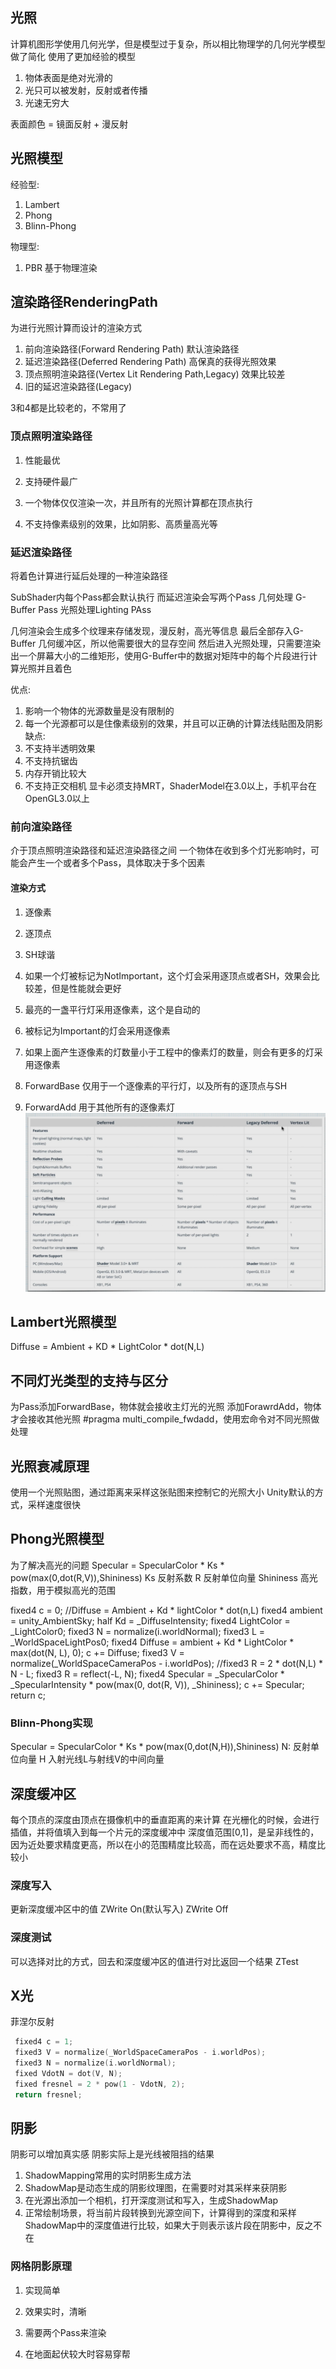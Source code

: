 ## 光照
计算机图形学使用几何光学，但是模型过于复杂，所以相比物理学的几何光学模型做了简化
使用了更加经验的模型
1. 物体表面是绝对光滑的
2. 光只可以被发射，反射或者传播
3. 光速无穷大

表面颜色 = 镜面反射 + 漫反射

## 光照模型

经验型:
1. Lambert
2. Phong
3. Blinn-Phong

物理型:
1. PBR 基于物理渲染


## 渲染路径RenderingPath
为进行光照计算而设计的渲染方式

1. 前向渲染路径(Forward Rendering Path) 默认渲染路径
2. 延迟渲染路径(Deferred Rendering Path)
   高保真的获得光照效果
3. 顶点照明渲染路径(Vertex Lit Rendering Path,Legacy) 
   效果比较差
4. 旧的延迟渲染路径(Legacy)

3和4都是比较老的，不常用了

### 顶点照明渲染路径
1. 性能最优
2. 支持硬件最广
3. 一个物体仅仅渲染一次，并且所有的光照计算都在顶点执行

1. 不支持像素级别的效果，比如阴影、高质量高光等


### 延迟渲染路径
将着色计算进行延后处理的一种渲染路径

SubShader内每个Pass都会默认执行
而延迟渲染会写两个Pass
几何处理 G-Buffer Pass
光照处理Lighting PAss

几何渲染会生成多个纹理来存储发现，漫反射，高光等信息
最后全部存入G-Buffer 几何缓冲区，所以他需要很大的显存空间
然后进入光照处理，只需要渲染出一个屏幕大小的二维矩形，使用G-Buffer中的数据对矩阵中的每个片段进行计算光照并且着色

优点:
1. 影响一个物体的光源数量是没有限制的
2. 每一个光源都可以是住像素级别的效果，并且可以正确的计算法线贴图及阴影
缺点:
1. 不支持半透明效果
2. 不支持抗锯齿
3. 内存开销比较大
4. 不支持正交相机
显卡必须支持MRT，ShaderModel在3.0以上，手机平台在OpenGL3.0以上

### 前向渲染路径
介于顶点照明渲染路径和延迟渲染路径之间
一个物体在收到多个灯光影响时，可能会产生一个或者多个Pass，具体取决于多个因素
#### 渲染方式
1. 逐像素
2. 逐顶点
3. SH球谐 

1. 如果一个灯被标记为NotImportant，这个灯会采用逐顶点或者SH，效果会比较差，但是性能就会更好 
2. 最亮的一盏平行灯采用逐像素，这个是自动的
3. 被标记为Important的灯会采用逐像素
4. 如果上面产生逐像素的灯数量小于工程中的像素灯的数量，则会有更多的灯采用逐像素

1. ForwardBase 仅用于一个逐像素的平行灯，以及所有的逐顶点与SH
2. ForwardAdd 用于其他所有的逐像素灯
![alt text](image-28.png)

## Lambert光照模型
Diffuse = Ambient + KD * LightColor * dot(N,L)

## 不同灯光类型的支持与区分
为Pass添加ForwardBase，物体就会接收主灯光的光照
添加ForawrdAdd，物体才会接收其他光照
#pragma multi_compile_fwdadd，使用宏命令对不同光照做处理

## 光照衰减原理
使用一个光照贴图，通过距离来采样这张贴图来控制它的光照大小
Unity默认的方式，采样速度很快

## Phong光照模型
为了解决高光的问题
Specular = SpecularColor * Ks * pow(max(0,dot(R,V)),Shininess)
Ks 反射系数
R 反射单位向量 
Shininess 高光指数，用于模拟高光的范围 

fixed4 c = 0;
//Diffuse = Ambient + Kd * lightColor * dot(n,L)
fixed4 ambient = unity_AmbientSky;
half Kd = _DiffuseIntensity;
fixed4 LightColor = _LightColor0;
fixed3 N = normalize(i.worldNormal);
fixed3 L = _WorldSpaceLightPos0;
fixed4 Diffuse = ambient + Kd * LightColor * max(dot(N, L), 0);
c += Diffuse;
fixed3 V = normalize(_WorldSpaceCameraPos - i.worldPos);
//fixed3 R = 2 * dot(N,L) * N - L;
fixed3 R = reflect(-L, N);
fixed4 Specular = _SpecularColor * _SpecularIntensity * pow(max(0, dot(R, V)), _Shininess);
c += Specular;
return c;

### Blinn-Phong实现
Specular = SpecularColor * Ks * pow(max(0,dot(N,H)),Shininess)
N: 反射单位向量
H 入射光线L与射线V的中间向量

## 深度缓冲区
每个顶点的深度由顶点在摄像机中的垂直距离的来计算
在光栅化的时候，会进行插值，并将值填入到每一个片元的深度缓冲中
深度值范围[0,1]，是呈非线性的，因为近处要求精度更高，所以在小的范围精度比较高，而在远处要求不高，精度比较小

### 深度写入
更新深度缓冲区中的值
ZWrite On(默认写入)
ZWrite Off

### 深度测试
可以选择对比的方式，回去和深度缓冲区的值进行对比返回一个结果 
ZTest

## X光
菲涅尔反射
```cpp
 fixed4 c = 1;
 fixed3 V = normalize(_WorldSpaceCameraPos - i.worldPos);
 fixed3 N = normalize(i.worldNormal);
 fixed VdotN = dot(V, N);
 fixed fresnel = 2 * pow(1 - VdotN, 2);
 return fresnel;
 ```

## 阴影
阴影可以增加真实感
阴影实际上是光线被阻挡的结果
1. ShadowMapping常用的实时阴影生成方法
2. ShadowMap是动态生成的阴影纹理图，在需要时对其采样来获阴影
1. 在光源出添加一个相机，打开深度测试和写入，生成ShadowMap
2. 正常绘制场景，将当前片段转换到光源空间下，计算得到的深度和采样ShadowMap中的深度值进行比较，如果大于则表示该片段在阴影中，反之不在

### 网格阴影原理
1. 实现简单
2. 效果实时，清晰

1. 需要两个Pass来渲染
2. 在地面起伏较大时容易穿帮